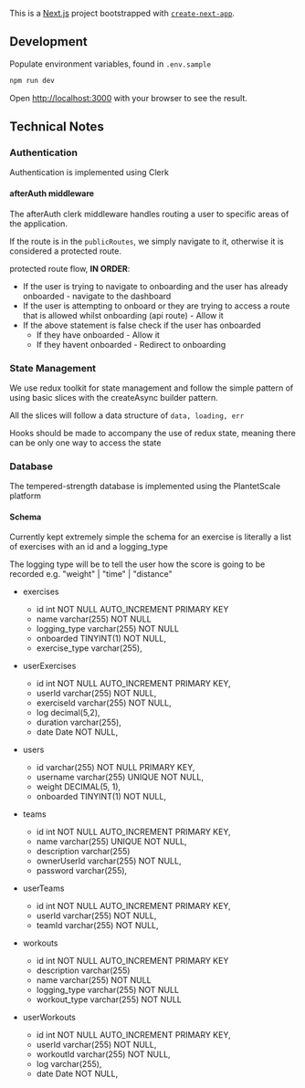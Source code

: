 This is a [Next.js](https://nextjs.org/) project bootstrapped with [`create-next-app`](https://github.com/vercel/next.js/tree/canary/packages/create-next-app).

## Development

Populate environment variables, found in `.env.sample`

```bash
npm run dev
```

Open [http://localhost:3000](http://localhost:3000) with your browser to see the result.

## Technical Notes

### Authentication

Authentication is implemented using Clerk

#### afterAuth middleware

The afterAuth clerk middleware handles routing a user to specific areas of the application.

If the route is in the `publicRoutes`, we simply navigate to it, otherwise it is considered a protected route.

protected route flow, **IN ORDER**:

- If the user is trying to navigate to onboarding and the user has already onboarded - navigate to the dashboard
- If the user is attempting to onboard or they are trying to access a route that is allowed whilst onboarding (api route) - Allow it
- If the above statement is false check if the user has onboarded
  - If they have onboarded - Allow it
  - If they havent onboarded - Redirect to onboarding

### State Management

We use redux toolkit for state management and follow the simple pattern of using basic slices with the createAsync builder pattern.

All the slices will follow a data structure of `data, loading, err`

Hooks should be made to accompany the use of redux state, meaning there can be only one way to access the state

### Database

The tempered-strength database is implemented using the PlantetScale platform

#### Schema

Currently kept extremely simple the schema for an exercise is literally a list of exercises with an id and a logging_type

The logging type will be to tell the user how the score is going to be recorded e.g. "weight" | "time" | "distance"

- exercises

  - id int NOT NULL AUTO_INCREMENT PRIMARY KEY
  - name varchar(255) NOT NULL
  - logging_type varchar(255) NOT NULL
  - onboarded TINYINT(1) NOT NULL,
  - exercise_type varchar(255),

- userExercises

  - id int NOT NULL AUTO_INCREMENT PRIMARY KEY,
  - userId varchar(255) NOT NULL,
  - exerciseId varchar(255) NOT NULL,
  - log decimal(5,2),
  - duration varchar(255),
  - date Date NOT NULL,

- users

  - id varchar(255) NOT NULL PRIMARY KEY,
  - username varchar(255) UNIQUE NOT NULL,
  - weight DECIMAL(5, 1),
  - onboarded TINYINT(1) NOT NULL,

- teams

  - id int NOT NULL AUTO_INCREMENT PRIMARY KEY,
  - name varchar(255) UNIQUE NOT NULL,
  - description varchar(255)
  - ownerUserId varchar(255) NOT NULL,
  - password varchar(255),

- userTeams

  - id int NOT NULL AUTO_INCREMENT PRIMARY KEY,
  - userId varchar(255) NOT NULL,
  - teamId varchar(255) NOT NULL,

- workouts

  - id int NOT NULL AUTO_INCREMENT PRIMARY KEY
  - description varchar(255)
  - name varchar(255) NOT NULL
  - logging_type varchar(255) NOT NULL
  - workout_type varchar(255) NOT NULL

- userWorkouts

  - id int NOT NULL AUTO_INCREMENT PRIMARY KEY,
  - userId varchar(255) NOT NULL,
  - workoutId varchar(255) NOT NULL,
  - log varchar(255),
  - date Date NOT NULL,
